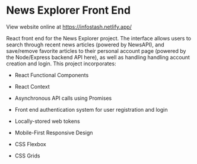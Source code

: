 # News Explorer Front End

View website online at https://infostash.netlify.app/

React front end for the News Explorer project. The interface allows users to search through recent news articles (powered by NewsAPI), and save/remove favorite articles to their personal account page (powered by the Node/Express backend API here), as well as handling handling account creation and login. This project incorporates:

- React Functional Components

- React Context

- Asynchronous API calls using Promises

- Front end authentication system for user registration and login

- Locally-stored web tokens

- Mobile-First Responsive Design

- CSS Flexbox

- CSS Grids
